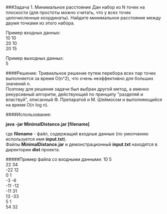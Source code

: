 ###Задача 1. Минимальное расстояние
Дан набор из N точек на плоскости (для простоты можно считать, что у всех точек целочисленные координаты). Найдите минимальное расстояние между двумя точками из этого набора.

Пример входных данных:  
10 10  
20 10  
20 15  

Пример выходных данных:  
5  

####Решение:
Тривиальное решение путем перебора всех пар точек выполняется за время O(n^2), что очень неэффективно для больших значений n.   
Поэтому для решения задачи был выбран другой метод, а именно рекурсивный алгоритм, действующий по принципу "разделяй и властвуй", описанный Ф. Препаратой и М. Шеймосом и выполняющийся на время O(n log n).

####Использование:

**java -jar MinimalDistance.jar [filename]**

где **filename** - файл, содержащий входные данные (по умолчанию используется имя **input.txt**).  
Файлы **MinimalDistance.jar** и демонстрационный **input.txt** находятся в директории **dist** проекта.

#####Пример файла со входными данными:
10 5  
22 34  
-22 12  
0 1  
-3 -6  
-11 -12  
-11 31  
13 -33  
5 1  
54 32   
